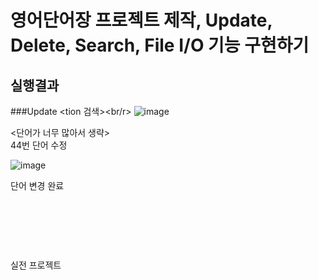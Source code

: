 # 영어단어장 프로젝트 제작, Update, Delete, Search, File I/O 기능 구현하기

## 실행결과
###Update
<tion 검색><br/r>
![image](https://github.com/incheolWee/Project1/assets/126574194/299dd6e7-a5ae-4884-95fe-3991b91b3b03)



<단어가 너무 많아서 생략><br/>
44번 단어 수정

![image](https://github.com/incheolWee/Project1/assets/126574194/dd210047-109c-4a8c-bb48-97cd040d530d)

단어 변경 완료<br>




<Delete><br/>

<Search><br/>

<File><br/>


실전 프로젝트
